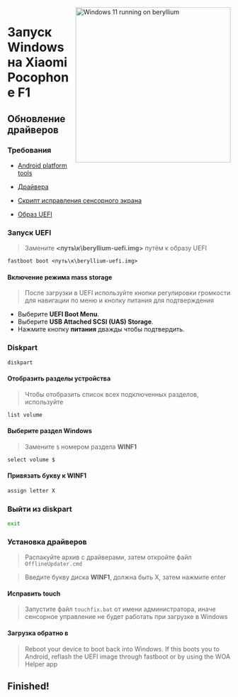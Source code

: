 <img align="right" src="https://github.com/n00b69/woa-beryllium/blob/main/beryllium.png" width="350" alt="Windows 11 running on beryllium">

# Запуск Windows на Xiaomi Pocophone F1

## Обновление драйверов 

### Требования
- [Android platform tools](https://developer.android.com/studio/releases/platform-tools)
  
- [Драйвера](https://github.com/n00b69/woa-beryllium/releases/tag/Drivers)

- [Скрипт исправления сенсорного экрана](https://github.com/n00b69/woa-beryllium/releases/download/Files/touchfix.bat)
  
- [Образ UEFI](https://github.com/n00b69/woa-beryllium/releases/tag/UEFI)

### Запуск UEFI
> Замените **<путь\к\beryllium-uefi.img>** путём к образу UEFI 
```cmd
fastboot boot <путь\к\beryllium-uefi.img>
```

#### Включение режима mass storage 
> После загрузки в UEFI используйте кнопки регулировки громкости для навигации по меню и кнопку питания для подтверждения
- Выберите **UEFI Boot Menu**.
- Выберите **USB Attached SCSI (UAS) Storage**.
- Нажмите кнопку **питания** дважды чтобы подтвердить.

### Diskpart
```cmd
diskpart
```

#### Отобразить разделы устройства
> Чтобы отобразить список всех подключенных разделов, используйте
```cmd
list volume
```

#### Выберите раздел Windows 
> Замените `$` номером раздела **WINF1**
```cmd
select volume $
```

#### Привязать букву к WINF1
```cmd
assign letter X
```

### Выйти из diskpart
```cmd
exit
```

### Установка драйверов 
> Распакуйте архив с драйверами, затем откройте файл `OfflineUpdater.cmd`

> Введите букву диска **WINF1**, должна быть X, затем нажмите enter

#### Исправить touch
> Запустите файл `touchfix.bat` от имени администратора, иначе сенсорное управление не будет работать при загрузке в Windows

#### Загрузка обратно в 
> Reboot your device to boot back into Windows. If this boots you to Android, reflash the UEFI image through fastboot or by using the WOA Helper app


## Finished!

